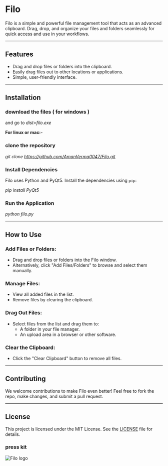# Filo

Filo is a simple and powerful file management tool that acts as an advanced clipboard. Drag, drop, and organize your files and folders seamlessly for quick access and use in your workflows.

---

## Features

- Drag and drop files or folders into the clipboard.  
- Easily drag files out to other locations or applications.  
- Simple, user-friendly interface.  

---

## Installation

### download the files ( for windows )

and go to _dist>filo.exe_

**For linux or mac:-**
### clone the repository 
_git clone https://github.com/AmanVerma0047/Filo.git_

### Install Dependencies

Filo uses Python and PyQt5. Install the dependencies using `pip`:

_pip install PyQt5_


### Run the Application

_python filo.py_


---

## How to Use

### Add Files or Folders:
- Drag and drop files or folders into the Filo window.  
- Alternatively, click "Add Files/Folders" to browse and select them manually.  

### Manage Files:
- View all added files in the list.  
- Remove files by clearing the clipboard.  

### Drag Out Files:
- Select files from the list and drag them to:  
  - A folder in your file manager.  
  - An upload area in a browser or other software.  

### Clear the Clipboard:
- Click the "Clear Clipboard" button to remove all files.  

---

## Contributing

We welcome contributions to make Filo even better! Feel free to fork the repo, make changes, and submit a pull request.

---

## License

This project is licensed under the MIT License. See the [LICENSE](LICENSE) file for details.

### press kit 
![Filo logo](assets/icon.ico)
